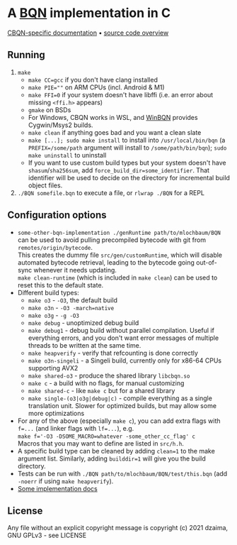 # A [BQN](https://github.com/mlochbaum/BQN) implementation in C

[CBQN-specific documentation](docs/README.md) • [source code overview](src/README.md)

## Running

1. `make`
    - `make CC=gcc` if you don't have clang installed
    - `make PIE=""` on ARM CPUs (incl. Android & M1)
    - `make FFI=0` if your system doesn't have libffi (i.e. an error about missing `<ffi.h>` appears)
    - `gmake` on BSDs
    - For Windows, CBQN works in WSL, and [WinBQN](https://github.com/actalley/WinBQN) provides Cygwin/Msys2 builds.
    - `make clean` if anything goes bad and you want a clean slate
    - `make [...]; sudo make install` to install into `/usr/local/bin/bqn` (a `PREFIX=/some/path` argument will install to `/some/path/bin/bqn`); `sudo make uninstall` to uninstall
    - If you want to use custom build types but your system doesn't have `shasum`/`sha256sum`, add `force_build_dir=some_identifier`. That identifier will be used to decide on the directory for incremental build object files.
2. `./BQN somefile.bqn` to execute a file, or `rlwrap ./BQN` for a REPL

## Configuration options

- `some-other-bqn-implementation ./genRuntime path/to/mlochbaum/BQN` can be used to avoid pulling precompiled bytecode with git from `remotes/origin/bytecode`.  
  This creates the dummy file `src/gen/customRuntime`, which will disable automated bytecode retrieval, leading to the bytecode going out-of-sync whenever it needs updating.  
  `make clean-runtime` (which is included in `make clean`) can be used to reset this to the default state.
- Different build types:
    - `make o3` - `-O3`, the default build
    - `make o3n` - `-O3 -march=native`
    - `make o3g` - `-g -O3`
    - `make debug` - unoptimized debug build
    - `make debug1` - debug build without parallel compilation. Useful if everything errors, and you don't want error messages of multiple threads to be written at the same time.
    - `make heapverify` - verify that refcounting is done correctly
    - `make o3n-singeli` - a Singeli build, currently only for x86-64 CPUs supporting AVX2
    - `make shared-o3` - produce the shared library `libcbqn.so`
    - `make c` - a build with no flags, for manual customizing
    - `make shared-c` - like `make c` but for a shared library
    - `make single-(o3|o3g|debug|c)` - compile everything as a single translation unit. Slower for optimized builds, but may allow some more optimizations
- For any of the above (especially `make c`), you can add extra flags with `f=...` (and linker flags with `lf=...`), e.g.  
  `make f='-O3 -DSOME_MACRO=whatever -some_other_cc_flag' c`  
  Macros that you may want to define are listed in `src/h.h`.  
- A specific build type can be cleaned by adding `clean=1` to the make argument list. Similarly, adding `builddir=1` will give you the build directory.
- Tests can be run with `./BQN path/to/mlochbaum/BQN/test/this.bqn` (add `-noerr` if using `make heapverify`).
- [Some implementation docs](https://github.com/dzaima/CBQN/tree/master/src#readme)

## License

Any file without an explicit copyright message is copyright (c) 2021 dzaima, GNU GPLv3 - see LICENSE